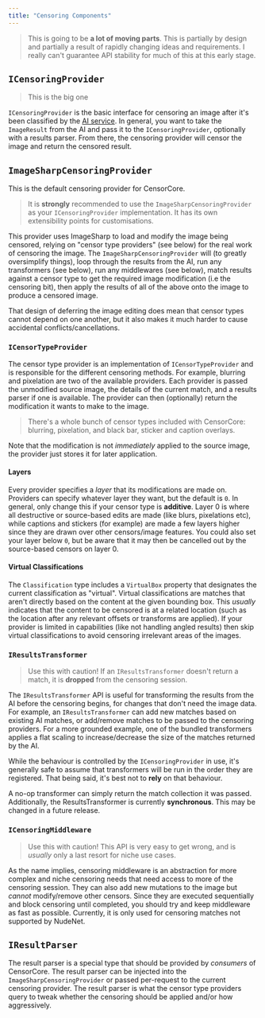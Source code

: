 ```yaml
---
title: "Censoring Components"
---
```


> This is going to be **a lot of moving parts**. This is partially by design and partially a result of rapidly changing ideas and requirements. I really can't guarantee API stability for much of this at this early stage.

## `ICensoringProvider`

> This is the big one

`ICensoringProvider` is the basic interface for censoring an image after it's been classified by the [AI service](./ai-components.md). In general, you want to take the `ImageResult` from the AI and pass it to the `ICensoringProvider`, optionally with a results parser. From there, the censoring provider will censor the image and return the censored result.

## `ImageSharpCensoringProvider`

This is the default censoring provider for CensorCore.

> It is **strongly** recommended to use the `ImageSharpCensoringProvider` as your `ICensoringProvider` implementation. It has its own extensibility points for customisations.

This provider uses ImageSharp to load and modify the image being censored, relying on "censor type providers" (see below) for the real work of censoring the image. The `ImageSharpCensoringProvider` will (to greatly oversimplify things), loop through the results from the AI, run any transformers (see below), run any middlewares (see below), match results against a censor type to get the required image modification (i.e the censoring bit), then apply the results of all of the above onto the image to produce a censored image.

That design of deferring the image editing does mean that censor types cannot depend on one another, but it also makes it much harder to cause accidental conflicts/cancellations.

### `ICensorTypeProvider`

The censor type provider is an implementation of `ICensorTypeProvider` and is responsible for the different censoring methods. For example, blurring and pixelation are two of the available providers. Each provider is passed the unmodified source image, the details of the current match, and a results parser if one is available. The provider can then (optionally) return the modification it wants to make to the image.

> There's a whole bunch of censor types included with CensorCore: blurring, pixelation, and black bar, sticker and caption overlays.

Note that the modification is not *immediately* applied to the source image, the provider just stores it for later application.

#### Layers

Every provider specifies a *layer* that its modifications are made on. Providers can specify whatever layer they want, but the default is `0`. In general, only change this if your censor type is **additive**. Layer 0 is where all destructive or source-based edits are made (like blurs, pixelations etc), while captions and stickers (for example) are made a few layers higher since they are drawn over other censors/image features. You could also set your layer below `0`, but be aware that it may then be cancelled out by the source-based censors on layer 0.

#### Virtual Classifications

The `Classification` type includes a `VirtualBox` property that designates the current classification as "virtual". Virtual classifications are matches that aren't directly based on the content at the given bounding box. This *usually* indicates that the content to be censored is at a related location (such as the location after any relevant offsets or transforms are applied). If your provider is limited in capabilities (like not handling angled results) then skip virtual classifications to avoid censoring irrelevant areas of the images.

### `IResultsTransformer`

> Use this with caution! If an `IResultsTransformer` doesn't return a match, it is **dropped** from the censoring session.

The `IResultsTransformer` API is useful for transforming the results from the AI before the censoring begins, for changes that don't need the image data. For example, an `IResultsTransformer` can add new matches based on existing AI matches, or add/remove matches to be passed to the censoring providers. For a more grounded example, one of the bundled transformers applies a flat scaling to increase/decrease the size of the matches returned by the AI.

While the behaviour is controlled by the `ICensoringProvider` in use, it's generally safe to assume that transformers will be run in the order they are registered. That being said, it's best not to **rely** on that behaviour.

A no-op transformer can simply return the match collection it was passed. Additionally, the ResultsTransformer is currently **synchronous**. This may be changed in a future release.

### `ICensoringMiddleware`

> Use this with caution! This API is very easy to get wrong, and is _usually_ only a last resort for niche use cases.

As the name implies, censoring middleware is an abstraction for more complex and niche censoring needs that need access to more of the censoring session. They can also add new mutations to the image but *cannot* modify/remove other censors. Since they are executed sequentially and block censoring until completed, you should try and keep middleware as fast as possible. Currently, it is only used for censoring matches not supported by NudeNet.

## `IResultParser`

The result parser is a special type that should be provided by *consumers* of CensorCore. The result parser can be injected into the `ImageSharpCensoringProvider` or passed per-request to the current censoring provider. The result parser is what the censor type providers query to tweak whether the censoring should be applied and/or how aggressively.